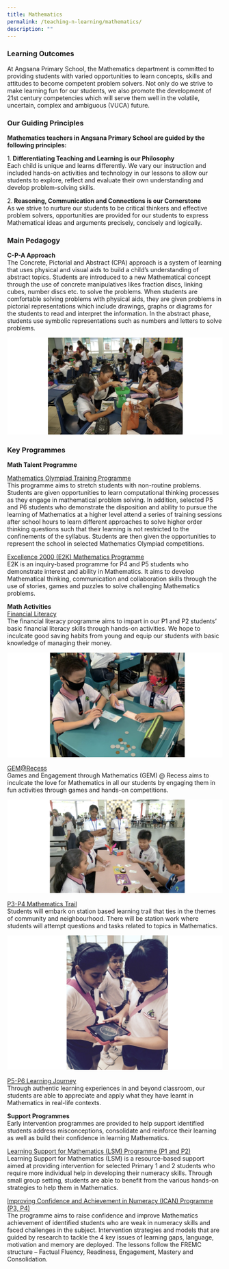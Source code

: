 ```yaml
---
title: Mathematics
permalink: /teaching-n-learning/mathematics/
description: ""
---
```

### Learning Outcomes

At Angsana Primary School, the Mathematics department is committed to providing students with varied opportunities to learn concepts, skills and attitudes to become competent problem solvers. Not only do we strive to make learning fun for our students, we also promote the development of 21st century competencies which will serve them well in the volatile, uncertain, complex and ambiguous (VUCA) future.

  
### Our Guiding Principles

<b> Mathematics teachers in Angsana Primary School are guided by the following principles: </b>

1.<b> Differentiating Teaching and Learning is our Philosophy </b> 
<br>
Each child is unique and learns differently. We vary our instruction and included hands-on activities and technology in our lessons to allow our students to explore, reflect and evaluate their own understanding and develop problem-solving skills.

2.<b> Reasoning, Communication and Connections is our Cornerstone </b> 
<br>
As we strive to nurture our students to be critical thinkers and effective problem solvers, opportunities are provided for our students to express Mathematical ideas and arguments precisely, concisely and logically.

### <b> Main Pedagogy </b>
<b> C-P-A Approach </b>
<br>
The Concrete, Pictorial and Abstract (CPA) approach is a system of learning that uses physical and visual aids to build a child’s understanding of abstract topics. Students are introduced to a new Mathematical concept through the use of concrete manipulatives likes fraction discs, linking cubes, number discs etc. to solve the problems. When students are comfortable solving problems with physical aids, they are given problems in pictorial representations which include drawings, graphs or diagrams for the students to read and interpret the information. In the abstract phase, students use symbolic representations such as numbers and letters to solve problems.

![](/images/Math1.png)

### Key Programmes

<b> Math Talent Programme </b>

<u> Mathematics Olympiad Training Programme </u>
<br>
This programme aims to stretch students with non-routine problems. Students are given opportunities to learn computational thinking processes as they engage in mathematical problem solving. In addition, selected P5 and P6 students who demonstrate the disposition and ability to pursue the learning of Mathematics at a higher level attend a series of training sessions after school hours to learn different approaches to solve higher order thinking questions such that their learning is not restricted to the confinements of the syllabus. Students are then given the opportunities to represent the school in selected Mathematics Olympiad competitions.

<u> Excellence 2000 (E2K) Mathematics Programme </u>
<br>
E2K is an inquiry-based programme for P4 and P5 students who demonstrate interest and ability in Mathematics. It aims to develop Mathematical thinking, communication and collaboration skills through the use of stories, games and puzzles to solve challenging Mathematics problems.

<b> Math Activities </b>
<br>
<u> Financial Literacy </u>
<br>
The financial literacy programme aims to impart in our P1 and P2 students’ basic financial literacy skills through hands-on activities. We hope to inculcate good saving habits from young and equip our students with basic knowledge of managing their money.

![](/images/Math2.png)

<u> GEM@Recess </u>
<br>
Games and Engagement through Mathematics (GEM) @ Recess aims to inculcate the love for Mathematics in all our students by engaging them in fun activities through games and hands-on competitions.

![](/images/Math3.png)

<u> P3-P4 Mathematics Trail </u>
<br>
Students will embark on station based learning trail that ties in the themes of community and neighbourhood. There will be station work where students will attempt questions and tasks related to topics in Mathematics.

![maths](/images/math04.png)

<u> P5-P6 Learning Journey </u>
<br>
Through authentic learning experiences in and beyond classroom, our students are able to appreciate and apply what they have learnt in Mathematics in real-life contexts.

<b> Support Programmes </b>
<br>
Early intervention programmes are provided to help support identified students address misconceptions, consolidate and reinforce their learning as well as build their confidence in learning Mathematics.

<u> Learning Support for Mathematics (LSM) Programme (P1 and P2) </u> 
<br>
Learning Support for Mathematics (LSM) is a resource-based support aimed at providing intervention for selected Primary 1 and 2 students who require more individual help in developing their numeracy skills. Through small group setting, students are able to benefit from the various hands-on strategies to help them in Mathematics.

<u> Improving Confidence and Achievement in Numeracy (ICAN) Programme (P3, P4) </u>
<br>
The programme aims to raise confidence and improve Mathematics achievement of identified students who are weak in numeracy skills and faced challenges in the subject. Intervention strategies and models that are guided by research to tackle the 4 key issues of learning gaps, language, motivation and memory are deployed. The lessons follow the FREMC structure – Factual Fluency, Readiness, Engagement, Mastery and Consolidation.